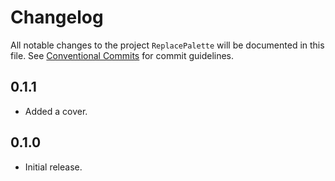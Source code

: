 # Changelog

All notable changes to the project `ReplacePalette` will be documented in this file.
See [Conventional Commits](https://conventionalcommits.org) for commit guidelines.

## 0.1.1

- Added a cover.

## 0.1.0

- Initial release.
